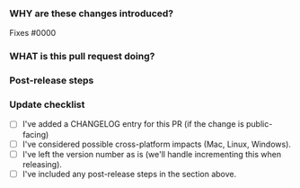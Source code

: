 <!--
  ☝️How to write a good PR title:
  - Prefix it with [Feature] (if applicable)
  - Start with a verb, for example: Add, Delete, Improve, Fix…
  - Give as much context as necessary and as little as possible
  - Use a draft PR while it’s a work in progress
-->

### WHY are these changes introduced?

Fixes #0000 <!-- link to issue if one exists -->

<!--
  Context about the problem that’s being addressed.
-->

### WHAT is this pull request doing?

<!--
  Summary of the changes committed.
  Before / after screenshots appreciated for UI changes.
-->

### Post-release steps

<!--
  If changes require post-release steps, for example merging and publishing some documentation changes,
  specify it in this section and add the label "includes-post-release-steps".
  If it doesn't, feel free to remove this section.
-->

### Update checklist

- [ ] I've added a CHANGELOG entry for this PR (if the change is public-facing)
- [ ] I've considered possible cross-platform impacts (Mac, Linux, Windows).
- [ ] I've left the version number as is (we'll handle incrementing this when releasing).
- [ ] I've included any post-release steps in the section above.